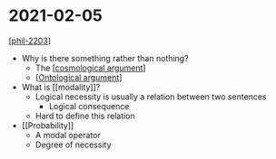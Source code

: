 # 2021-02-05

[[phil-2203]]

- Why is there something rather than nothing?
  - The [[cosmological argument]]
  - [[Ontological argument]]
- What is [[modality]]?
  - Logical necessity is usually a relation between two sentences
    - Logical consequence
  - Hard to define this relation
- [[Probability]]
  - A modal operator
  - Degree of necessity

[//begin]: # "Autogenerated link references for markdown compatibility"
[phil-2203]: phil-2203 "PHIL 2203"
[cosmological argument]: cosmological-argument "Cosmological Arguments"
[Ontological argument]: ontological-argument "Ontological Argument"
[//end]: # "Autogenerated link references"